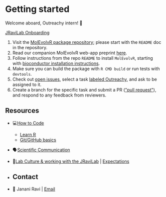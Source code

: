 # Getting started
Welcome aboard, Outreachy intern! 🙌

[JRaviLab Onboarding](https://jravilab.github.io/lab_docs/onboarding.html)

1. Visit the [MolEvolvR package repository](https://github.com/jravilab/MolEvolvR/); please start with the `README` doc in the repository.
2. Read our companion MolEvolvR web-app preprint [here](https://doi.org/10.1101/2022.02.18.461833).
3. Follow instructions from the repo `README` to install `MolEvolvR`, starting with [bioconductor installation instructions](https://bioconductor.org/install/).
4. Make sure you can build the package with `R CMD build` or run tests with `devtools`.
5. Check out [open issues](https://github.com/JRaviLab/MolEvolvR/issues), select a task [labeled Outreachy](https://github.com/JRaviLab/MolEvolvR/issues?q=is%3Aissue+is%3Aopen+label%3Aoutreachy), and ask to be assigned to it.
6. Create a branch for the specific task and submit a PR (["pull request"](https://docs.github.com/en/pull-requests/collaborating-with-pull-requests/proposing-changes-to-your-work-with-pull-requests/about-pull-requests)), and respond to any feedback from reviewers.

## Resources
- 💻[How to Code](https://jravilab.github.io/lab_docs/howto.html#code)
  - [Learn R](https://jravilab.github.io/lab_docs/howto.html#learn-r)
  - [Git/GitHub basics](https://jravilab.github.io/lab_docs/howto.html#learn-gitgithub)
- 🗣️[Scientific Communication](https://jravilab.github.io/lab_docs/howto.html#readwritepresent)
- 👥[Lab Culture & working with the JRaviLab](https://jravilab.github.io/lab_docs/culture.html) | [Expectations](https://jravilab.github.io/lab_docs/culture.html#undergraduates-short-term-internsvisiting-scientists)

- ## Contact
- 📧 Janani Ravi | [Email](mailto:janani.ravi@cuanschutz.edu)
